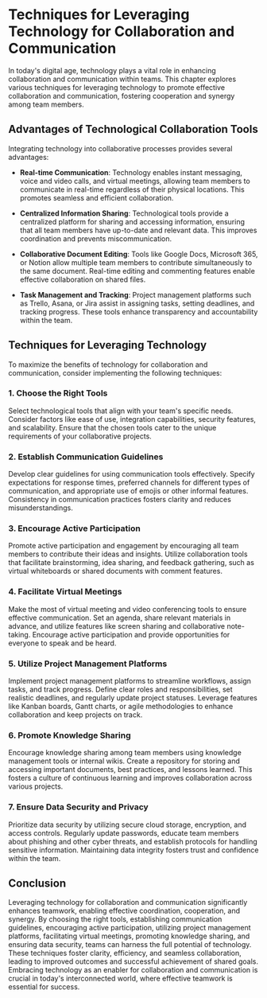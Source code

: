 Techniques for Leveraging Technology for Collaboration and Communication
=================================================================================

In today's digital age, technology plays a vital role in enhancing collaboration and communication within teams. This chapter explores various techniques for leveraging technology to promote effective collaboration and communication, fostering cooperation and synergy among team members.

Advantages of Technological Collaboration Tools
-----------------------------------------------

Integrating technology into collaborative processes provides several advantages:

* **Real-time Communication**: Technology enables instant messaging, voice and video calls, and virtual meetings, allowing team members to communicate in real-time regardless of their physical locations. This promotes seamless and efficient collaboration.

* **Centralized Information Sharing**: Technological tools provide a centralized platform for sharing and accessing information, ensuring that all team members have up-to-date and relevant data. This improves coordination and prevents miscommunication.

* **Collaborative Document Editing**: Tools like Google Docs, Microsoft 365, or Notion allow multiple team members to contribute simultaneously to the same document. Real-time editing and commenting features enable effective collaboration on shared files.

* **Task Management and Tracking**: Project management platforms such as Trello, Asana, or Jira assist in assigning tasks, setting deadlines, and tracking progress. These tools enhance transparency and accountability within the team.

Techniques for Leveraging Technology
------------------------------------

To maximize the benefits of technology for collaboration and communication, consider implementing the following techniques:

### 1. **Choose the Right Tools**

Select technological tools that align with your team's specific needs. Consider factors like ease of use, integration capabilities, security features, and scalability. Ensure that the chosen tools cater to the unique requirements of your collaborative projects.

### 2. **Establish Communication Guidelines**

Develop clear guidelines for using communication tools effectively. Specify expectations for response times, preferred channels for different types of communication, and appropriate use of emojis or other informal features. Consistency in communication practices fosters clarity and reduces misunderstandings.

### 3. **Encourage Active Participation**

Promote active participation and engagement by encouraging all team members to contribute their ideas and insights. Utilize collaboration tools that facilitate brainstorming, idea sharing, and feedback gathering, such as virtual whiteboards or shared documents with comment features.

### 4. **Facilitate Virtual Meetings**

Make the most of virtual meeting and video conferencing tools to ensure effective communication. Set an agenda, share relevant materials in advance, and utilize features like screen sharing and collaborative note-taking. Encourage active participation and provide opportunities for everyone to speak and be heard.

### 5. **Utilize Project Management Platforms**

Implement project management platforms to streamline workflows, assign tasks, and track progress. Define clear roles and responsibilities, set realistic deadlines, and regularly update project statuses. Leverage features like Kanban boards, Gantt charts, or agile methodologies to enhance collaboration and keep projects on track.

### 6. **Promote Knowledge Sharing**

Encourage knowledge sharing among team members using knowledge management tools or internal wikis. Create a repository for storing and accessing important documents, best practices, and lessons learned. This fosters a culture of continuous learning and improves collaboration across various projects.

### 7. **Ensure Data Security and Privacy**

Prioritize data security by utilizing secure cloud storage, encryption, and access controls. Regularly update passwords, educate team members about phishing and other cyber threats, and establish protocols for handling sensitive information. Maintaining data integrity fosters trust and confidence within the team.

Conclusion
----------

Leveraging technology for collaboration and communication significantly enhances teamwork, enabling effective coordination, cooperation, and synergy. By choosing the right tools, establishing communication guidelines, encouraging active participation, utilizing project management platforms, facilitating virtual meetings, promoting knowledge sharing, and ensuring data security, teams can harness the full potential of technology. These techniques foster clarity, efficiency, and seamless collaboration, leading to improved outcomes and successful achievement of shared goals. Embracing technology as an enabler for collaboration and communication is crucial in today's interconnected world, where effective teamwork is essential for success.
